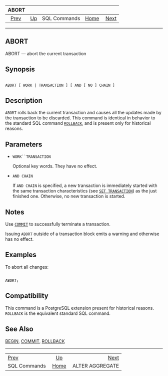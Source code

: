 <!--?xml version="1.0" encoding="UTF-8" standalone="no"?-->

|                   ABORT                   |                                        |              |                                                       |                                                    |
| :---------------------------------------: | :------------------------------------- | :----------: | ----------------------------------------------------: | -------------------------------------------------: |
| [Prev](sql-commands.html "SQL Commands")  | [Up](sql-commands.html "SQL Commands") | SQL Commands | [Home](index.html "PostgreSQL 17devel Documentation") |  [Next](sql-alteraggregate.html "ALTER AGGREGATE") |

***

## ABORT

ABORT — abort the current transaction

## Synopsis

```

ABORT [ WORK | TRANSACTION ] [ AND [ NO ] CHAIN ]
```

## Description

`ABORT` rolls back the current transaction and causes all the updates made by the transaction to be discarded. This command is identical in behavior to the standard SQL command [`ROLLBACK`](sql-rollback.html "ROLLBACK"), and is present only for historical reasons.

## Parameters

* `WORK``TRANSACTION`

    Optional key words. They have no effect.

* `AND CHAIN`

    If `AND CHAIN` is specified, a new transaction is immediately started with the same transaction characteristics (see [`SET TRANSACTION`](sql-set-transaction.html "SET TRANSACTION")) as the just finished one. Otherwise, no new transaction is started.

## Notes

Use [`COMMIT`](sql-commit.html "COMMIT") to successfully terminate a transaction.

Issuing `ABORT` outside of a transaction block emits a warning and otherwise has no effect.

## Examples

To abort all changes:

```

ABORT;
```

## Compatibility

This command is a PostgreSQL extension present for historical reasons. `ROLLBACK` is the equivalent standard SQL command.

## See Also

[BEGIN](sql-begin.html "BEGIN"), [COMMIT](sql-commit.html "COMMIT"), [ROLLBACK](sql-rollback.html "ROLLBACK")

***

|                                           |                                                       |                                                    |
| :---------------------------------------- | :---------------------------------------------------: | -------------------------------------------------: |
| [Prev](sql-commands.html "SQL Commands")  |         [Up](sql-commands.html "SQL Commands")        |  [Next](sql-alteraggregate.html "ALTER AGGREGATE") |
| SQL Commands                              | [Home](index.html "PostgreSQL 17devel Documentation") |                                    ALTER AGGREGATE |
